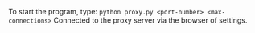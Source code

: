 To start the program, type: `python proxy.py <port-number> <max-connections>`
Connected to the proxy server via the browser of settings.